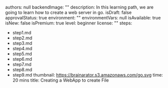 authors: null
backendImage: ""
description: In this learning path, we are going to learn how to create a web server in go.
isDraft: false
approvalStatus: true
environment: ""
environmentVars: null
isAvailable: true
isNew: false
isPremium: true
level: beginner
license: ""
steps:
- step1.md
- step2.md
- step3.md
- step4.md
- step5.md
- step6.md
- step7.md
- step8.md
- step9.md
thumbnail: https://brainarator.s3.amazonaws.com/go.svg
time: 20 mins
title: Creating a WebApp to create File
